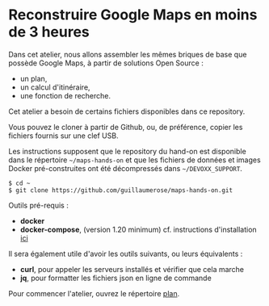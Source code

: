 # Reconstruire Google Maps en moins de 3 heures

Dans cet atelier, nous allons assembler les mêmes briques de base que possède Google Maps, à partir de solutions Open Source :
- un plan,
- un calcul d'itinéraire,
- une fonction de recherche.

Cet atelier a besoin de certains fichiers disponibles dans ce repository.

Vous pouvez le cloner à partir de Github, ou, de préférence, copier les fichiers fournis sur une clef USB.

Les instructions supposent que le repository du hand-on est disponible dans le répertoire `~/maps-hands-on` et que les fichiers de données et images Docker pré-construites ont été décompressés dans `~/DEVOXX_SUPPORT`.

```
$ cd ~
$ git clone https://github.com/guillaumerose/maps-hands-on.git
```

Outils pré-requis :
- __docker__
- __docker-compose__, (version 1.20 minimum) cf. instructions d'installation [ici](https://docs.docker.com/compose/install/)

Il sera également utile d'avoir les outils suivants, ou leurs équivalents :
- __curl__, pour appeler les serveurs installés et vérifier que cela marche
- __jq__, pour formatter les fichiers json en ligne de commande

Pour commencer l'atelier, ouvrez le répertoire [plan](1_plan).
